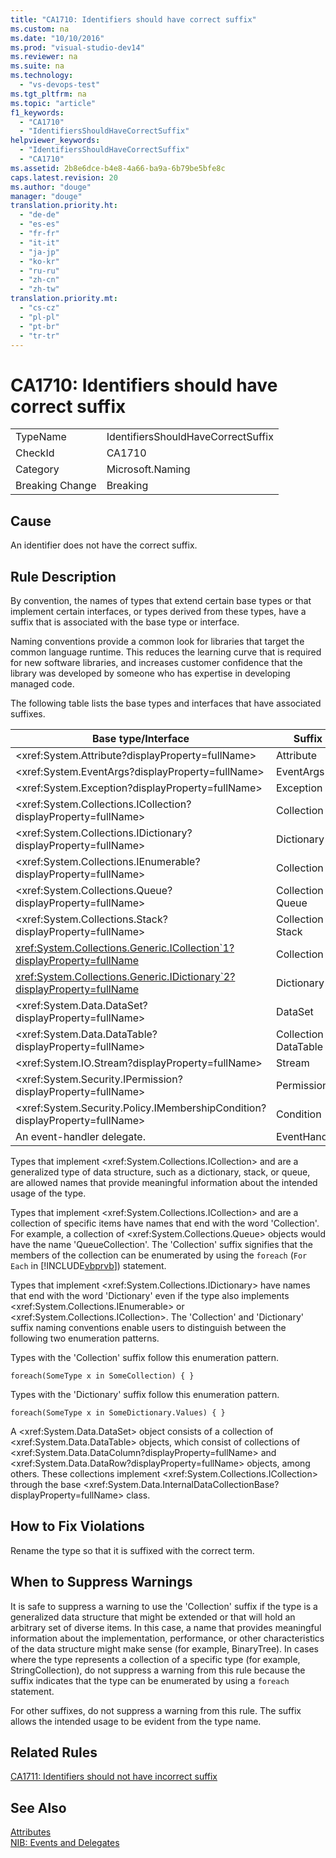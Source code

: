 ```yaml
---
title: "CA1710: Identifiers should have correct suffix"
ms.custom: na
ms.date: "10/10/2016"
ms.prod: "visual-studio-dev14"
ms.reviewer: na
ms.suite: na
ms.technology: 
  - "vs-devops-test"
ms.tgt_pltfrm: na
ms.topic: "article"
f1_keywords: 
  - "CA1710"
  - "IdentifiersShouldHaveCorrectSuffix"
helpviewer_keywords: 
  - "IdentifiersShouldHaveCorrectSuffix"
  - "CA1710"
ms.assetid: 2b8e6dce-b4e8-4a66-ba9a-6b79be5bfe8c
caps.latest.revision: 20
ms.author: "douge"
manager: "douge"
translation.priority.ht: 
  - "de-de"
  - "es-es"
  - "fr-fr"
  - "it-it"
  - "ja-jp"
  - "ko-kr"
  - "ru-ru"
  - "zh-cn"
  - "zh-tw"
translation.priority.mt: 
  - "cs-cz"
  - "pl-pl"
  - "pt-br"
  - "tr-tr"
---
```

# CA1710: Identifiers should have correct suffix
|||  
|-|-|  
|TypeName|IdentifiersShouldHaveCorrectSuffix|  
|CheckId|CA1710|  
|Category|Microsoft.Naming|  
|Breaking Change|Breaking|  
  
## Cause  
 An identifier does not have the correct suffix.  
  
## Rule Description  
 By convention, the names of types that extend certain base types or that implement certain interfaces, or types derived from these types, have a suffix that is associated with the base type or interface.  
  
 Naming conventions provide a common look for libraries that target the common language runtime. This reduces the learning curve that is required for new software libraries, and increases customer confidence that the library was developed by someone who has expertise in developing managed code.  
  
 The following table lists the base types and interfaces that have associated suffixes.  
  
|Base type/Interface|Suffix|  
|--------------------------|------------|  
|\<xref:System.Attribute?displayProperty=fullName>|Attribute|  
|\<xref:System.EventArgs?displayProperty=fullName>|EventArgs|  
|\<xref:System.Exception?displayProperty=fullName>|Exception|  
|\<xref:System.Collections.ICollection?displayProperty=fullName>|Collection|  
|\<xref:System.Collections.IDictionary?displayProperty=fullName>|Dictionary|  
|\<xref:System.Collections.IEnumerable?displayProperty=fullName>|Collection|  
|\<xref:System.Collections.Queue?displayProperty=fullName>|Collection or Queue|  
|\<xref:System.Collections.Stack?displayProperty=fullName>|Collection or Stack|  
|<xref:System.Collections.Generic.ICollection`1?displayProperty=fullName>|Collection|  
|<xref:System.Collections.Generic.IDictionary`2?displayProperty=fullName>|Dictionary|  
|\<xref:System.Data.DataSet?displayProperty=fullName>|DataSet|  
|\<xref:System.Data.DataTable?displayProperty=fullName>|Collection or DataTable|  
|\<xref:System.IO.Stream?displayProperty=fullName>|Stream|  
|\<xref:System.Security.IPermission?displayProperty=fullName>|Permission|  
|\<xref:System.Security.Policy.IMembershipCondition?displayProperty=fullName>|Condition|  
|An event-handler delegate.|EventHandler|  
  
 Types that implement \<xref:System.Collections.ICollection> and are a generalized type of data structure, such as a dictionary, stack, or queue, are allowed names that provide meaningful information about the intended usage of the type.  
  
 Types that implement \<xref:System.Collections.ICollection> and are a collection of specific items have names that end with the word 'Collection'. For example, a collection of \<xref:System.Collections.Queue> objects would have the name 'QueueCollection'. The 'Collection' suffix signifies that the members of the collection can be enumerated by using the `foreach` (`For Each` in [!INCLUDE[vbprvb](../VS_debugger/includes/vbprvb_md.md)]) statement.  
  
 Types that implement \<xref:System.Collections.IDictionary> have names that end with the word 'Dictionary' even if the type also implements \<xref:System.Collections.IEnumerable> or \<xref:System.Collections.ICollection>. The 'Collection' and 'Dictionary' suffix naming conventions enable users to distinguish between the following two enumeration patterns.  
  
 Types with the 'Collection' suffix follow this enumeration pattern.  
  
```  
foreach(SomeType x in SomeCollection) { }  
```  
  
 Types with the 'Dictionary' suffix follow this enumeration pattern.  
  
```  
foreach(SomeType x in SomeDictionary.Values) { }  
```  
  
 A \<xref:System.Data.DataSet> object consists of a collection of \<xref:System.Data.DataTable> objects, which consist of collections of \<xref:System.Data.DataColumn?displayProperty=fullName> and \<xref:System.Data.DataRow?displayProperty=fullName> objects, among others. These collections implement \<xref:System.Collections.ICollection> through the base \<xref:System.Data.InternalDataCollectionBase?displayProperty=fullName> class.  
  
## How to Fix Violations  
 Rename the type so that it is suffixed with the correct term.  
  
## When to Suppress Warnings  
 It is safe to suppress a warning to use the 'Collection' suffix if the type is a generalized data structure that might be extended or that will hold an arbitrary set of diverse items. In this case, a name that provides meaningful information about the implementation, performance, or other characteristics of the data structure might make sense (for example, BinaryTree). In cases where the type represents a collection of a specific type (for example, StringCollection), do not suppress a warning from this rule because the suffix indicates that the type can be enumerated by using a `foreach` statement.  
  
 For other suffixes, do not suppress a warning from this rule. The suffix allows the intended usage to be evident from the type name.  
  
## Related Rules  
 [CA1711: Identifiers should not have incorrect suffix](../VS_IDE/ca1711--identifiers-should-not-have-incorrect-suffix.md)  
  
## See Also  
 [Attributes](../Topic/Attributes1.md)   
 [NIB: Events and Delegates](assetId:///d98fd58b-fa4f-4598-8378-addf4355a115)
